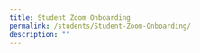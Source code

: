 ```yaml
---
title: Student Zoom Onboarding
permalink: /students/Student-Zoom-Onboarding/
description: ""
---
```

